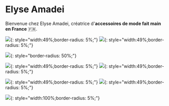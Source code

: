 # Elyse Amadei

Bienvenue chez Elyse Amadei, créatrice d'**accessoires de mode fait main en France** :fr:.

![](assets/images/IMG_0688.jpg){: style="width:49%;border-radius: 5%;"}
![](assets/images/PACK-3-NICKEL-1152x1536.jpg){: style="width:49%;border-radius: 5%;"}

![](assets/images/CORDONS-ACCUEILok-1536x1536.jpg){: style="border-radius: 50%;"}

![](assets/images/AMBIANCE-6--1186x1536.jpg){: style="width:49%;border-radius: 5%;"}
![](assets/images/les-Amis-Vue-de-Haut-1152x1536.jpg){: style="width:49%;border-radius: 5%;"}

![](assets/images/BANDEAU-SPORT-pour-Eric--1536x1536.jpg){: style="width:49%;border-radius: 5%;"}
![](assets/images/C10-TRESSE-en-3-coloris.jpg){: style="width:49%;border-radius: 5%;"}

![](assets/images/photo-enfants-bandeau-accueil-1536x1152.jpg){: style="width:100%;border-radius: 5%;"}

